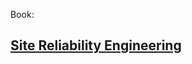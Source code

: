 Book:

## [Site Reliability Engineering](https://www.safaribooksonline.com/library/view/site-reliability-engineering/9781491929117/#toc)
